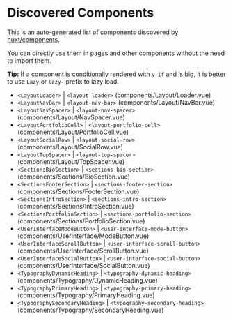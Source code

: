 # Discovered Components

This is an auto-generated list of components discovered by [nuxt/components](https://github.com/nuxt/components).

You can directly use them in pages and other components without the need to import them.

**Tip:** If a component is conditionally rendered with `v-if` and is big, it is better to use `Lazy` or `lazy-` prefix to lazy load.

- `<LayoutLoader>` | `<layout-loader>` (components/Layout/Loader.vue)
- `<LayoutNavBar>` | `<layout-nav-bar>` (components/Layout/NavBar.vue)
- `<LayoutNavSpacer>` | `<layout-nav-spacer>` (components/Layout/NavSpacer.vue)
- `<LayoutPortfolioCell>` | `<layout-portfolio-cell>` (components/Layout/PortfolioCell.vue)
- `<LayoutSocialRow>` | `<layout-social-row>` (components/Layout/SocialRow.vue)
- `<LayoutTopSpacer>` | `<layout-top-spacer>` (components/Layout/TopSpacer.vue)
- `<SectionsBioSection>` | `<sections-bio-section>` (components/Sections/BioSection.vue)
- `<SectionsFooterSection>` | `<sections-footer-section>` (components/Sections/FooterSection.vue)
- `<SectionsIntroSection>` | `<sections-intro-section>` (components/Sections/IntroSection.vue)
- `<SectionsPortfolioSection>` | `<sections-portfolio-section>` (components/Sections/PortfolioSection.vue)
- `<UserInterfaceModeButton>` | `<user-interface-mode-button>` (components/UserInterface/ModeButton.vue)
- `<UserInterfaceScrollButton>` | `<user-interface-scroll-button>` (components/UserInterface/ScrollButton.vue)
- `<UserInterfaceSocialButton>` | `<user-interface-social-button>` (components/UserInterface/SocialButton.vue)
- `<TypographyDynamicHeading>` | `<typography-dynamic-heading>` (components/Typography/DynamicHeading.vue)
- `<TypographyPrimaryHeading>` | `<typography-primary-heading>` (components/Typography/PrimaryHeading.vue)
- `<TypographySecondaryHeading>` | `<typography-secondary-heading>` (components/Typography/SecondaryHeading.vue)
